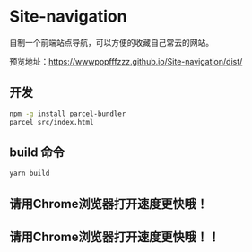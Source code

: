 # Site-navigation
自制一个前端站点导航，可以方便的收藏自己常去的网站。

预览地址：https://wwwpppfffzzz.github.io/Site-navigation/dist/

## 开发
```bash
npm -g install parcel-bundler
parcel src/index.html
```

## build 命令
```bash
yarn build
```


## 请用Chrome浏览器打开速度更快哦！
## 请用Chrome浏览器打开速度更快哦！！



